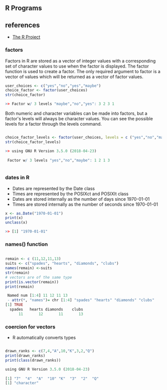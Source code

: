 ## R Programs

## references

* [The R Project](https://www.r-project.org/)

### factors 
Factors in R are stored as a vector of integer values with a corresponding set of character values to use when the factor is displayed. The factor function is used to create a factor. The only required argument to factor is a vector of values which will be returned as a vector of factor values. 

```R
user_choices <- c("yes","no","yes","maybe")
choice_factor <- factor(user_choices)
str(choice_factor)

>> Factor w/ 3 levels "maybe","no","yes": 3 2 3 1
```

Both numeric and character variables can be made into factors, but a factor's levels will always be character values. You can see the possible levels for a factor through the levels command.

```R

choice_factor_levels <- factor(user_choices, levels = c ("yes","no","maybe"))
str(choice_factor_levels)

>> using GNU R Version 3.5.0 (2018-04-23)
 
 Factor w/ 3 levels "yes","no","maybe": 1 2 1 3
  

```

### dates in R

* Dates are represented by the Date class
* Times are represented by the POSIXct and POSIXlt class
* Dates are stored internally as the number of days since 1970-01-01
* Times are stored internally as the number of seconds since 1970-01-01

```R
x <- as.Date("1970-01-01")
print(x)
unclass(x)

>> [1] "1970-01-01"
```

### names() function 

```R

remain <- c (11,12,11,13)
suits <- c("spades", "hearts", "diamonds", "clubs")
names(remain) <-suits
str(remain)
# vectors are of the same type
print(is.vector(remain))
print(remain)

 Named num [1:4] 11 12 11 13
 - attr(*, "names")= chr [1:4] "spades" "hearts" "diamonds" "clubs"
[1] TRUE
  spades   hearts diamonds    clubs 
      11       12       11       13 
```
### coercion for vectors

* R automatically converts types 

```R

drawn_ranks <- c(7,4,"A",10,"K",3,2,"Q")
print(drawn_ranks)
print(class(drawn_ranks))

using GNU R Version 3.5.0 (2018-04-23)
   
[1] "7"  "4"  "A"  "10" "K"  "3"  "2"  "Q" 
[1] "character"
```







